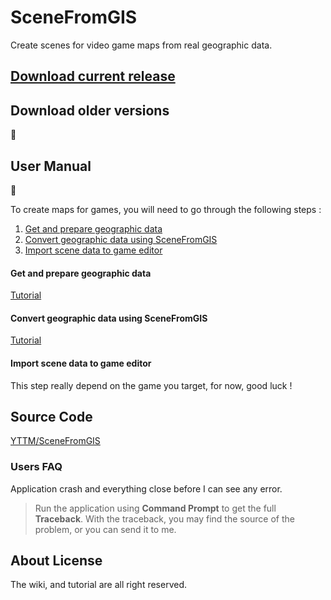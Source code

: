# SceneFromGIS

Create scenes for video game maps from real geographic data.


## [Download current release]()

## Download older versions

🚧

## User Manual

🚧

To create maps for games, you will need to go through the following steps :
1. [Get and prepare geographic data](#get-and-prepare-geographic-data)
2. [Convert geographic data using SceneFromGIS](#convert-geographic-data-using-scenefromgis)
3. [Import scene data to game editor](#import-scene-data-to-game-editor)

#### Get and prepare geographic data
[Tutorial](https://docs.google.com/document/d/1kLQgOUDipBHRCMN29pi7MnWtXafHJXnVJtyrRn5T8X4)

#### Convert geographic data using SceneFromGIS
[Tutorial](https://docs.google.com/document/d/1BkWSHitI2b5kh3-Jq66k5U5bj9eadZvMU_zNiOZynt4)

#### Import scene data to game editor
This step really depend on the game you target, for now, good luck !


## Source Code

[YTTM/SceneFromGIS](https://github.com/YTTM/SceneFromGIS)


### Users FAQ
Application crash and everything close before I can see any error.
> Run the application using **Command Prompt** to get the full **Traceback**.
With the traceback, you may find the source of the problem, or you can send it to me.


## About License

The wiki, and tutorial are all right reserved.
